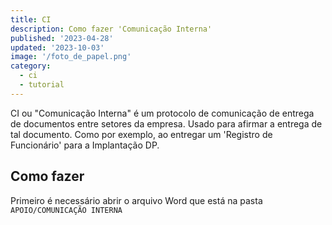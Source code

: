 ```yaml
---
title: CI
description: Como fazer 'Comunicação Interna'
published: '2023-04-28'
updated: '2023-10-03'
image: '/foto_de_papel.png'
category:
  - ci
  - tutorial
---
```


CI ou "Comunicação Interna" é um protocolo de comunicação de entrega de documentos entre setores da empresa.
Usado para afirmar a entrega de tal documento. Como por exemplo, ao entregar um 'Registro de Funcionário' para
a Implantação DP.

## Como fazer

Primeiro é necessário abrir o arquivo Word que está na pasta `APOIO/COMUNICAÇÃO INTERNA`

